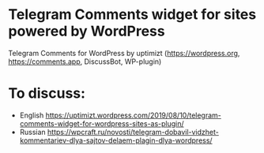 # Telegram Comments widget for sites powered by WordPress

Telegram Comments for WordPress by uptimizt (https://wordpress.org, https://comments.app, DiscussBot, WP-plugin)

# To discuss:

- English https://uptimizt.wordpress.com/2019/08/10/telegram-comments-widget-for-wordpress-sites-as-plugin/
- Russian https://wpcraft.ru/novosti/telegram-dobavil-vidzhet-kommentariev-dlya-sajtov-delaem-plagin-dlya-wordpress/
